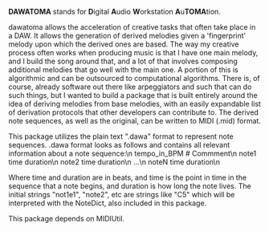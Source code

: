 **DAWATOMA** stands for **D**igital **A**udio **W**orkstation
**A**u**TOMA**tion.

dawatoma allows the acceleration of creative tasks that often take place in a
DAW. It allows the generation of derived melodies given a 'fingerprint' melody
upon which the derived ones are based. The way my creative process often works
when producing music is that I have one main melody, and I build the song
around that, and a lot of that involves composing additional melodies that go
well with the main one. A portion of this is algorithmic and can be outsourced
to computational algorithms. There is, of course, already software out
there like arpeggiators and such that can do such things, but I wanted to
build a package that is built entirely around the idea of deriving melodies
from base melodies, with an easily expandable list of derivation protocols
that other developers can contribute to. The derived note sequences, as well
as the original, can be written to MIDI (.mid) format.

This package utilizes the plain text ".dawa" format to represent note
sequences. .dawa format looks as follows and contains all relevant information
about a note sequence:\n
tempo_in_BPM # Commment\n
note1 time duration\n
note2 time duration\n
...\n
noteN time duration\n

Where time and duration are in beats, and time is the point in time in the
sequence that a note begins, and duration is how long the note lives. The
initial strings "not1e1", "note2", etc are strings like "C5" which will be
interpreted with the NoteDict, also included in this package.

This package depends on MIDIUtil.

